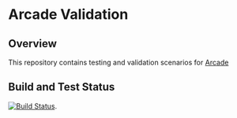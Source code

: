 # Arcade Validation

## Overview
This repository contains testing and validation scenarios for [Arcade](https://github.com/dotnet/arcade)

## Build and Test Status
 [![Build Status](https://dnceng.visualstudio.com/public/_apis/build/status/dotnet/arcade-validation/arcade-validation-ci)](https://dnceng.visualstudio.com/public/_build/latest?definitionId=269).
